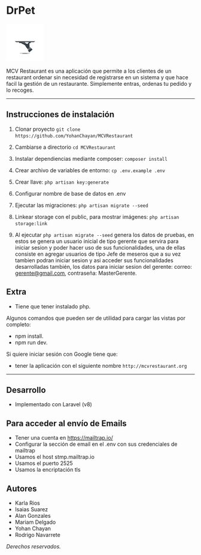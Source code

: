 # DrPet 

![](public/img/Dashboard-M.png)

MCV Restaurant es una aplicación que permite a los clientes de un restaurant ordenar sin necesidad de registrarse en un sistema y que hace facil la gestión de un restaurante. Simplemente entras, ordenas tu pedido y lo recoges.

---
## Instrucciones de instalación 

1. Clonar proyecto `git clone https://github.com/YohanChayan/MCVRestaurant`
2. Cambiarse a directorio `cd MCVRestaurant` 
3. Instalar dependiencias mediante composer: `composer install`
4. Crear archivo de variables de entorno: `cp .env.example .env`
5. Crear llave: `php artisan key:generate`
6. Configurar nombre de base de datos en .env
7. Ejecutar las migraciones: `php artisan migrate --seed`
8. Linkear storage con el public, para mostrar imágenes: `php artisan storage:link`  

9. Al ejecutar `php artisan migrate --seed` genera los datos de pruebas, en estos se genera un usuario inicial de tipo gerente que servira para iniciar sesion y poder hacer uso de sus funcionalidades, una de ellas consiste en agregar usuarios de tipo Jefe de meseros que a su vez tambien podran iniciar sesion y asi acceder sus funcionalidades desarrolladas también, los datos para iniciar sesion del gerente: correo: gerente@gmail.com, contraseña: MasterGerente.


## Extra

- Tiene que tener instalado php.

Algunos comandos que pueden ser de utilidad para cargar las vistas por completo:
- npm install.
- npm run dev.

Si quiere iniciar sesión con Google tiene que:
- tener la aplicación con el siguiente nombre `http://mcvrestaurant.org`




---

## Desarrollo
- Implementado con Laravel (v8)

## Para acceder al envío de Emails
- Tener una cuenta en https://mailtrap.io/
- Configurar la sección de email en el .env con sus credenciales de mailtrap
- Usamos el host stmp.mailtrap.io
- Usamos el puerto 2525
- Usamos la encriptación tls

## Autores
- Karla Rios
- Isaias Suarez
- Alan Gonzales
- Mariam Delgado
- Yohan Chayan   
- Rodrigo Navarrete

*Derechos reservados.*
